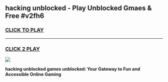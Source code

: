 
## hacking unblocked - Play Unblocked Gmaes & Free #v2fh6
<h3>
<a href="https://news.freeplayer.one?title=hacking_unblocked&ref=27F">CLICK TO PLAY</a></h3>
<hr>

<h3>
<a href="https://news.freeplayer.one?title=hacking_unblocked&ref=27F">CLICK 2 PLAY</a>
  
</h3>

<a href="https://news.freeplayer.one?title=hacking_unblocked&ref=27F/"><img src="https://clearcache.store/games.png"></a>


**hacking unblocked games unblocked: Your Gateway to Fun and Accessible Online Gaming**
